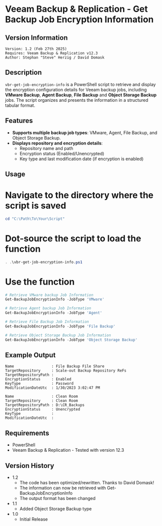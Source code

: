 # Veeam Backup & Replication - Get Backup Job Encryption Information

## Version Information
~~~~
Version: 1.2 (Feb 27th 2025)
Requires: Veeam Backup & Replication v12.3
Author: Stephan "Steve" Herzig / David Domask
~~~~

## Description
`vbr-get-job-encryption-info` is a PowerShell script to retrieve and display the encryption configuration details for Veeam backup jobs, including **VMware Backup**, **Agent Backup**, **File Backup**  and **Object Storage Backup** jobs. The script organizes and presents the information in a structured tabular format.

## Features
- **Supports multiple backup job types**: VMware, Agent, File Backup, and Object Storage Backup.
- **Displays repository and encryption details**:
  - Repository name and path
  - Encryption status (Enabled/Unencrypted)
  - Key type and last modification date (if encryption is enabled)

## Usage
# Navigate to the directory where the script is saved
```powershell
cd "C:\Path\To\Your\Script"
```

# Dot-source the script to load the function
```powershell
. .\vbr-get-job-encryption-info.ps1
```

# Use the function
```powershell
# Retrieve VMware backup Job Information
Get-BackupJobEncryptionInfo -JobType 'VMware'

# Retrieve Agent backup Job Information
Get-BackupJobEncryptionInfo -JobType 'Agent'

# Retrieve File Backup Job Information
Get-BackupJobEncryptionInfo -JobType 'File Backup'

# Retrieve Object Storage Backup Job Information
Get-BackupJobEncryptionInfo -JobType 'Object Storage Backup'
```

## Example Output
```
Name                 : File Backup File Share
TargetRepository     : Scale-out Backup Repository ReFs
TargetRepositoryPath :
EncryptionStatus     : Enabled
KeyType              : Password
ModificationDateUtc  : 1/30/2023 3:02:47 PM

Name                 : Clean Room 
TargetRepository     : Clean Room
TargetRepositoryPath : D:\CR_Backups
EncryptionStatus     : Unencrypted
KeyType              :
ModificationDateUtc  :
```

## Requirements
- PowerShell
- Veeam Backup & Replication - Tested with version 12.3

## Version History
- 1.2
  - The code has been optimized/rewritten. Thanks to David Domask!
  - The information can now be retrieved with Get-BackupJobEncryptionInfo
  - The output format has been changed
- 1.1
  - Added Object Storage Backup type
- 1.0
  - Initial Release


